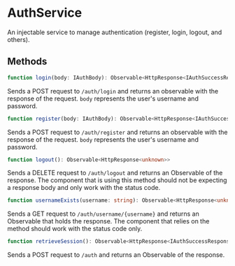 # AuthService
An injectable service to manage authentication (register, login, logout, and others).

## Methods
```typescript
function login(body: IAuthBody): Observable<HttpResponse<IAuthSuccessResponse>>
```
Sends a POST request to ``/auth/login`` and returns an observable with the response of the request. ``body`` represents the user's username and password.

```typescript
function register(body: IAuthBody): Observable<HttpResponse<IAuthSuccessResponse>>
```
Sends a POST request to ``/auth/register`` and returns an observable with the response of the request. ``body`` represents the user's username and password.

```typescript
function logout(): Observable<HttpResponse<unknown>>
```
Sends a DELETE request to ``/auth/logout`` and returns an Observable of the response. The component that is using this method should not be expecting a response body and only work with the status code.

```typescript
function usernameExists(username: string): Observable<HttpResponse<unknown>>
```
Sends a GET request to ``/auth/username/{username}`` and returns an Observable
that holds the response. The component that relies on the method should work with the status code only.

```typescript
function retrieveSession(): Observable<HttpResponse<IAuthSuccessResponse>>
```
Sends a POST request to ``/auth`` and returns an Observable of the response.